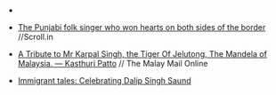 - []() 
- [The Punjabi folk singer who won hearts on both sides of the border](http://scroll.in/article/668530/The-Punjabi-folk-singer-who-won-hearts-on-both-sides-of-the-border) //Scroll.in

- [A Tribute to Mr Karpal Singh, the Tiger Of Jelutong, The Mandela of Malaysia. — Kasthuri Patto](http://www.themalaymailonline.com/what-you-think/article/a-tribute-to-mr-karpal-singh-the-tiger-of-jelutong-the-mandela-of-malaysia) // The Malay Mail Online

- [Immigrant tales: Celebrating Dalip Singh Saund](http://www.sikhnet.com/news/immigrant-tales-celebrating-dalip-singh-saund) 